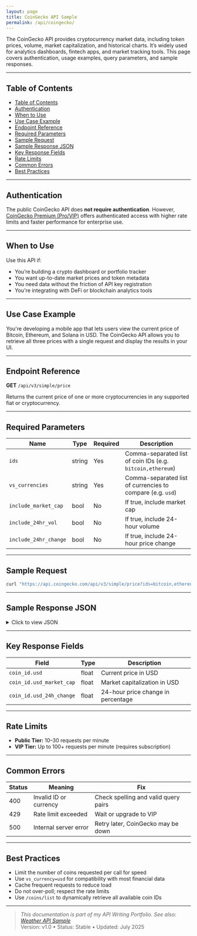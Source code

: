 ```yaml
---
layout: page
title: CoinGecko API Sample
permalink: /api/coingecko/
---
```


The CoinGecko API provides cryptocurrency market data, including token prices, volume, market capitalization, and historical charts. It’s widely used for analytics dashboards, fintech apps, and market tracking tools. This page covers authentication, usage examples, query parameters, and sample responses.

---

## Table of Contents

- [Table of Contents](#table-of-contents)
- [Authentication](#authentication)
- [When to Use](#when-to-use)
- [Use Case Example](#use-case-example)
- [Endpoint Reference](#endpoint-reference)
- [Required Parameters](#required-parameters)
- [Sample Request](#sample-request)
- [Sample Response JSON](#sample-response-json)
- [Key Response Fields](#key-response-fields)
- [Rate Limits](#rate-limits)
- [Common Errors](#common-errors)
- [Best Practices](#best-practices)

---

## Authentication

The public CoinGecko API does **not require authentication**. However, [CoinGecko Premium (Pro/VIP)](https://www.coingecko.com/en/api/pricing) offers authenticated access with higher rate limits and faster performance for enterprise use.

---

## When to Use

Use this API if:
- You’re building a crypto dashboard or portfolio tracker
- You want up-to-date market prices and token metadata
- You need data without the friction of API key registration
- You're integrating with DeFi or blockchain analytics tools

---

## Use Case Example

You're developing a mobile app that lets users view the current price of Bitcoin, Ethereum, and Solana in USD. The CoinGecko API allows you to retrieve all three prices with a single request and display the results in your UI.

---

## Endpoint Reference

**GET** `/api/v3/simple/price`

Returns the current price of one or more cryptocurrencies in any supported fiat or cryptocurrency.

---

## Required Parameters

| Name        | Type   | Required | Description                                               |
|-------------|--------|----------|-----------------------------------------------------------|
| `ids`       | string | Yes      | Comma-separated list of coin IDs (e.g. `bitcoin,ethereum`)|
| `vs_currencies` | string | Yes  | Comma-separated list of currencies to compare (e.g. `usd`)|
| `include_market_cap` | bool | No | If true, include market cap                               |
| `include_24hr_vol`   | bool | No | If true, include 24-hour volume                          |
| `include_24hr_change`| bool | No | If true, include 24-hour price change                    |

---

## Sample Request

```bash
curl "https://api.coingecko.com/api/v3/simple/price?ids=bitcoin,ethereum,solana&vs_currencies=usd&include_market_cap=true&include_24hr_change=true"
```

---

## Sample Response JSON

<details>
<summary>Click to view JSON</summary>

<pre><code class="language-json">
{
  "bitcoin": {
    "usd": 29654,
    "usd_market_cap": 580000000000,
    "usd_24h_change": 1.25
  },
  "ethereum": {
    "usd": 1847,
    "usd_market_cap": 220000000000,
    "usd_24h_change": 0.98
  },
  "solana": {
    "usd": 26.45,
    "usd_market_cap": 11200000000,
    "usd_24h_change": -0.62
  }
}
</code></pre>

</details>

---

## Key Response Fields

| Field                     | Type    | Description                              |
|---------------------------|---------|------------------------------------------|
| `coin_id.usd`             | float   | Current price in USD                     |
| `coin_id.usd_market_cap`  | float   | Market capitalization in USD             |
| `coin_id.usd_24h_change`  | float   | 24-hour price change in percentage       |

---

## Rate Limits

* **Public Tier:** 10–30 requests per minute
* **VIP Tier:** Up to 100+ requests per minute (requires subscription)

---

## Common Errors

| Status | Meaning              | Fix                                   |
|--------|----------------------|----------------------------------------|
| 400    | Invalid ID or currency | Check spelling and valid query pairs  |
| 429    | Rate limit exceeded    | Wait or upgrade to VIP                |
| 500    | Internal server error  | Retry later, CoinGecko may be down    |

---

## Best Practices

* Limit the number of coins requested per call for speed
* Use `vs_currency=usd` for compatibility with most financial data
* Cache frequent requests to reduce load
* Do not over-poll; respect the rate limits
* Use `/coins/list` to dynamically retrieve all available coin IDs

---

> *This documentation is part of my API Writing Portfolio. See also: [Weather API Sample](/api/weather/)*  
> Version: v1.0 • Status: Stable • Updated: July 2025